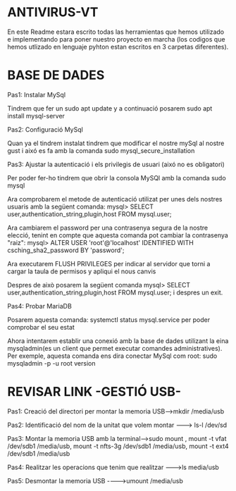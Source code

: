 # ANTIVIRUS-VT

En este Readme estara escrito todas las herramientas que hemos utilizado e implementando para poner nuestro proyecto en marcha
(los codigos que hemos utlizado en lenguaje pyhton estan escritos en 3 carpetas diferentes).

# BASE DE DADES 
 
  Pas1: Instalar MySql
 
  Tindrem que fer un sudo apt update y a continuació posarem sudo apt install mysql-server
  
  Pas2: Configuració MySql
  
  Quan ya el tindrem instalat tindrem que modificar el nostre mySql al nostre gust i aixó es fa amb la comanda sudo mysql_secure_installation
  
  Pas3: Ajustar la autenticació i els privilegis de usuari (aixó no es obligatori)
  
  Per poder fer-ho tindrem que obrir la consola MySQl amb la comanda sudo mysql
  
  Ara comprobarem el metode de autenticació utilizat per unes dels nostres usuaris amb la següent comanda:
  mysql> SELECT user,authentication_string,plugin,host FROM mysql.user;
  
  Ara cambiarem el password per una contrasenya segura de la nostre elecció, tenint en compte que aquesta comanda
  pot cambiar la contrasenya "raiz": mysql> ALTER USER 'root'@'localhost' IDENTIFIED WITH csching_sha2_password BY 'password';
  
  Ara executarem FLUSH PRIVILEGES per indicar al servidor que torni a cargar la taula de permisos y apliqui el nous canvis
  
  Despres de això posarem la següent comanda mysql> SELECT user,authentication_string,plugin,host FROM mysql.user;
  i despres un exit.

  Pas4: Probar MariaDB 
  
  Posarem aquesta comanda: systemctl status mysql.service per poder comprobar el seu estat 
  
  Ahora intentarem establir una conexió amb la base de dades utilizant la eina mysqladmin(es un client que permet executar comandes administratives). Per exemple, aquesta comanda ens dira conectar MySql com root: sudo mysqladmin -p -u root version

# REVISAR LINK -GESTIÓ USB-
  
  Pas1: Creació del directori per montar la memoria USB-->mkdir /media/usb
  
  Pas2: Identificació del nom de la unitat que volem montar ---> ls-l /dev/sd
  
  Pas3: Montar la memoria USB amb la terminal-->sudo mount , mount -t vfat /dev/sdb1 /media/usb, mount -t nfts-3g /dev/sdb1 /media/usb, mount -t ext4 /dev/sdb1  /media/usb
  
  Pas4: Realitzar les operacions que tenim que realitzar --->ls media/usb
  
  Pas5: Desmontar la memoria USB ---->umount /media/usb








